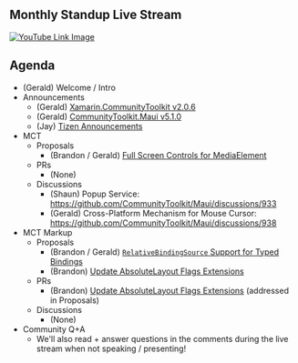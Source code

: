 ## Monthly Standup Live Stream

[![YouTube Link Image](https://user-images.githubusercontent.com/13558917/236275705-981a84ba-3472-46fd-b036-cb5d9681b700.png)](https://www.youtube.com/watch?v=mRxA-roTPt8)

## Agenda

- (Gerald) Welcome / Intro
- Announcements
  - (Gerald) [Xamarin.CommunityToolkit v2.0.6](https://github.com/xamarin/XamarinCommunityToolkit/releases/tag/2.0.6)
  - (Gerald) [CommunityToolkit.Maui v5.1.0](https://github.com/CommunityToolkit/Maui/releases/tag/5.1.0)
  - (Jay) [Tizen Announcements](https://github.com/JoonghyunCho/CommunityToolkit.Maui/wiki/One-Bite-of-Tizen,-May-2023-Standup)
- MCT
  - Proposals
    - (Brandon / Gerald) [Full Screen Controls for MediaElement](https://github.com/CommunityToolkit/Maui/issues/1172)
  - PRs
    - (None)
  - Discussions
    - (Shaun) Popup Service: https://github.com/CommunityToolkit/Maui/discussions/933
    - (Gerald) Cross-Platform Mechanism for Mouse Cursor: https://github.com/CommunityToolkit/Maui/discussions/938
- MCT Markup
  - Proposals
    - (Brandon / Gerald) [`RelativeBindingSource` Support for Typed Bindings](https://github.com/CommunityToolkit/Maui.Markup/issues/200)
    - (Brandon) [Update AbsoluteLayout Flags Extensions](https://github.com/CommunityToolkit/Maui.Markup/issues/215)
  - PRs
    - (Brandon) [Update AbsoluteLayout Flags Extensions](https://github.com/CommunityToolkit/Maui.Markup/pull/216) (addressed in Proposals)
  - Discussions
    - (None)
- Community Q+A
  - We'll also read + answer questions in the comments during the live stream when not speaking / presenting!